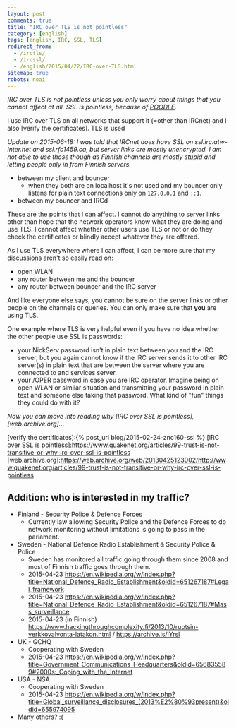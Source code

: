 ```yaml
---
layout: post
comments: true
title: "IRC over TLS is not pointless"
category: [english]
tags: [english, IRC, SSL, TLS]
redirect_from:
  - /irctls/
  - /ircssl/
  - /english/2015/04/22/IRC-over-TLS.html
sitemap: true
robots: noai
---
```


_IRC over TLS is not pointless unless you only worry about things that you
cannot affect at all. SSL is pointless, because of [POODLE]._

I use IRC over TLS on all networks that support it (=other than IRCnet)
and I also [verify the certificates]. TLS is used

_Update on 2015-06-18: I was told that IRCnet does have SSL on
ssl.irc.atw-inter.net and ssl.rfc1459.ca, but server links are mostly
unencrypted. I am not able to use those though as Finnish channels are
mostly stupid and letting people only in from Finnish servers._

- between my client and bouncer
  - when they both are on localhost it's not used and my bouncer only
    listens for plain text connections only on `127.0.0.1` and `::1`.
- between my bouncer and IRCd

These are the points that I can affect. I cannot do anything to server
links other than hope that the network operators know what they are doing
and use TLS. I cannot affect whether other users use TLS or not or do they
check the certificates or blindly accept whatever they are offered.

As I use TLS everywhere where I can affect, I can be more sure that
my discussions aren't so easily read on:

- open WLAN
- any router between me and the bouncer
- any router between bouncer and the IRC server

And like everyone else says, you cannot be sure on the server links
or other people on the channels or queries. You can only make sure that
**you** are using TLS.

One example where TLS is very helpful even if you have no idea whether
the other people use SSL is passwords:

- your NickServ password isn't in plain text between you and the IRC
  server, but you again cannot know if the IRC server sends it to other
  IRC server(s) in plain text that are between the server where you are
  connected to and services server.
- your /OPER password in case you are IRC operator. Imagine being on
  open WLAN or similar situation and transmitting your password in
  plain text and someone else taking that password. What kind of "fun"
  things they could do with it?

_Now you can move into reading why [IRC over SSL is pointless], [web.archive.org]..._

[poodle]: https://en.wikipedia.org/wiki/POODLE

[verify the certificates]:{% post_url blog/2015-02-24-znc160-ssl %}
[IRC over SSL is pointless]:https://www.quakenet.org/articles/99-trust-is-not-transitive-or-why-irc-over-ssl-is-pointless
[web.archive.org]:https://web.archive.org/web/20130425123002/http://www.quakenet.org/articles/99-trust-is-not-transitive-or-why-irc-over-ssl-is-pointless

## Addition: who is interested in my traffic?

- Finland - Security Police & Defence Forces
  - Currently law allowing Security Police and the Defence Forces to do
    network monitoring without limitations is going to pass in the
    parlament.
- Sweden - National Defence Radio Establishment & Security Police & Police
  - Sweden has monitored all traffic going through them since 2008
    and most of Finnish traffic goes through them.
  - 2015-04-23 https://en.wikipedia.org/w/index.php?title=National_Defence_Radio_Establishment&oldid=651267187#Legal_framework
  - 2015-04-23 https://en.wikipedia.org/w/index.php?title=National_Defence_Radio_Establishment&oldid=651267187#Mass_surveillance
  - 2015-04-23 (in Finnish) https://www.hackingthroughcomplexity.fi/2013/10/ruotsin-verkkovalvonta-latakon.html / https://archive.is/iYrsl
- UK - GCHQ
  - Cooperating with Sweden
  - 2015-04-23 https://en.wikipedia.org/w/index.php?title=Government_Communications_Headquarters&oldid=656835589#2000s:_Coping_with_the_Internet
- USA - NSA
  - Cooperating with Sweden
  - 2015-04-23 https://en.wikipedia.org/w/index.php?title=Global_surveillance_disclosures_(2013%E2%80%93present)&oldid=655974095
- Many others? :(
